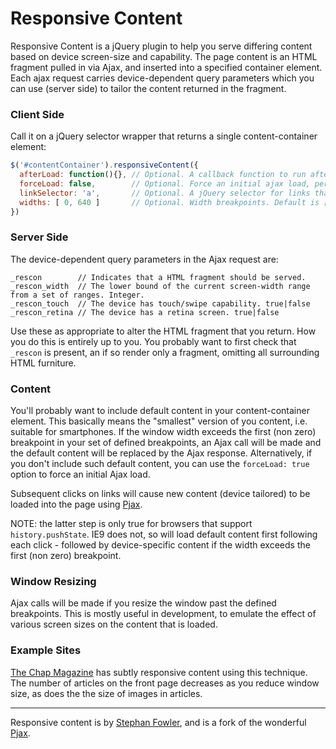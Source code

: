 # Responsive Content

Responsive Content is a jQuery plugin to help you serve differing content based on device screen-size and capability. 
The page content is an HTML fragment pulled in via Ajax, and inserted into a specified container element. 
Each ajax request carries device-dependent query parameters which you can use (server side) to tailor 
the content returned in the fragment.

### Client Side

Call it on a jQuery selector wrapper that returns a single content-container element: 

```javascript
$('#contentContainer').responsiveContent({
  afterLoad: function(){}, // Optional. A callback function to run after each ajax load
  forceLoad: false,        // Optional. Force an initial ajax load, perhaps if you don't have default content. Default is false
  linkSelector: 'a',       // Optional. A jQuery selector for links that should cause ajax loading. Default is 'a'.
  widths: [ 0, 640 ]       // Optional. Width breakpoints. Default is [ 0, 481, 768, 1024 ].
})
```

### Server Side

The device-dependent query parameters in the Ajax request are:
```
_rescon        // Indicates that a HTML fragment should be served.
_rescon_width  // The lower bound of the current screen-width range from a set of ranges. Integer. 
_rescon_touch  // The device has touch/swipe capability. true|false
_rescon_retina // The device has a retina screen. true|false
```
Use these as appropriate to alter the HTML fragment that you return. How you do this is entirely up to you. 
You probably want to first check that `_rescon` is present, an if so render only a fragment, 
omitting all surrounding HTML furniture. 

### Content

You'll probably want to include default content in your content-container element. This basically means the 
"smallest" version of you content, i.e. suitable for smartphones. If the window width exceeds the 
first (non zero) breakpoint in your set of defined breakpoints, an Ajax call will be made 
and the default content will be replaced by the Ajax response. Alternatively, if you don't 
include such default content, you can use the `forceLoad: true` option to force an initial Ajax load.

Subsequent clicks on links will cause new content (device tailored) to be loaded into the page using
[Pjax](https://github.com/defunkt/jquery-pjax). 

NOTE: the latter step is only true for browsers that support `history.pushState`. IE9 does not, so will
load default content first following each click - followed by device-specific content if the width exceeds the 
first (non zero) breakpoint.

### Window Resizing

Ajax calls will be made if you resize the window past the defined breakpoints. This is mostly useful in 
development, to emulate the effect of various screen sizes on the content that is loaded. 

### Example Sites

[The Chap Magazine](http://thechapmagazine.co.uk/) has subtly responsive content using this technique. The 
number of articles on the front page decreases as you reduce window size, as does the the size of 
images in articles.

***
Responsive content is by [Stephan Fowler](http://uk.linkedin.com/in/stephanfowler), and is a fork of 
the wonderful [Pjax](https://github.com/defunkt/jquery-pjax).